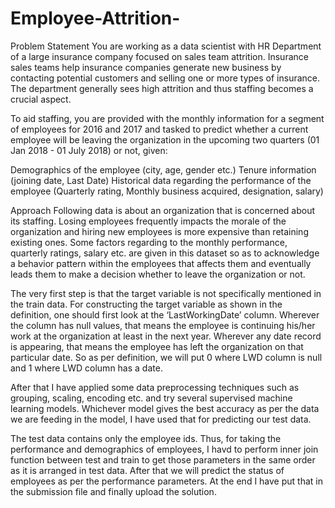 # Employee-Attrition-

Problem Statement
You are working as a data scientist with HR Department of a large insurance company focused on sales team attrition. Insurance sales teams help insurance companies generate new business by contacting potential customers and selling one or more types of insurance. The department generally sees high attrition and thus staffing becomes a crucial aspect.

To aid staffing, you are provided with the monthly information for a segment of employees for 2016 and 2017 and tasked to predict whether a current employee will be leaving the organization in the upcoming two quarters (01 Jan 2018 - 01 July 2018) or not, given:

Demographics of the employee (city, age, gender etc.) Tenure information (joining date, Last Date) Historical data regarding the performance of the employee (Quarterly rating, Monthly business acquired, designation, salary)



Approach
Following data is about an organization that is concerned about its staffing. Losing employees frequently impacts the morale of the organization and hiring new employees is more expensive than retaining existing ones. Some factors regarding to the monthly performance, quarterly ratings, salary etc. are given in this dataset so as to acknowledge a behavior pattern within the employees that affects them and eventually leads them to make a decision whether to leave the organization or not.

The very first step is that the target variable is not specifically mentioned in the train data. For constructing the target variable as shown in the definition, one should first look at the ‘LastWorkingDate’ column. Wherever the column has null values, that means the employee is continuing his/her work at the organization at least in the next year. Wherever any date record is appearing, that means the employee has left the organization on that particular date. So as per definition, we will put 0 where LWD column is null and 1 where LWD column has a date.

After that I have applied some data preprocessing techniques such as grouping, scaling, encoding etc. and try several supervised machine learning models. Whichever model gives the best accuracy as per the data we are feeding in the model, I have used that for predicting our test data.

The test data contains only the employee ids. Thus, for taking the performance and demographics of employees, I havd to perform inner join function between test and train to get those parameters in the same order as it is arranged in test data. After that we will predict the status of employees as per the performance parameters. At the end I have put that in the submission file and finally upload the solution.


